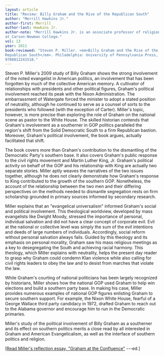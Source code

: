 ```yaml
---
layout: article
title: "Review: Billy Graham and the Rise of the Republican South"
author: "Merrill Hawkins Jr."
author-first: Merrill
author-last: Hawkins Jr.
author-note: "Merrill Hawkins Jr. is an associate professor of religion
at Carson-Newman College."
vol: 13
year: 2011
book-reviewed: "Steven P. Miller. <em>Billy Graham and the Rise of the
Republican South</em>. Philadelphia: University of Pennsylvania Press, 2009. 304 pp. ISBN
9780812241518."
---
```


Steven P. Miller's 2009 study of Billy Graham shows the strong
involvement of the noted evangelist in American politics, an involvement
that has been forgotten by much of the collective American memory. A
cultivator of relationships with presidents and other political figures,
Graham's political involvement reached its peak with the Nixon
Administration. The embarrassment of Watergate forced the minister to
adopt a stated position of neutrality, although he continued to serve as
a counsel of sorts to the presidents who followed (with the exception of
Carter). Miller's topic, however, is more precise than exploring the
role of Graham on the national scene as pastor to the White House. The
skilled historian contends that Graham's involvement as a southerner in
GOP politics paralleled the region's shift from the Solid Democratic
South to a firm Republican bastion. Moreover, Graham's political
involvement, the book argues, actually facilitated that shift.

The book covers more than Graham's contribution to the dismantling of
the Democratic Party's southern base. It also covers Graham's public
response to the civil rights movement and Martin Luther King, Jr.
Graham's political activity on behalf of the GOP and his relationship
with King are actually two separate stories. Miller aptly weaves the
narratives of the two issues together, although he does not clearly
demonstrate how Graham's response to King contributed to the growth of
the southern GOP. Nonetheless, the account of the relationship between
the two men and their differing perspectives on the methods needed to
dismantle segregation rests on firm scholarship grounded in primary
sources informed by secondary research.

Miller explains that an "evangelical universalism" informed Graham's
social and political involvement. This theological worldview, developed
by mass evangelists like Dwight Moody, stressed the importance of
personal, individual salvation and did not have a clear concept of
corporate evil. Evil at the national or collective level was simply the
sum of the evil intentions and deeds of large numbers of individuals.
Accordingly, social reform without personal salvation always fails.
Guided by this theology and its emphasis on personal morality, Graham
saw his mass religious meetings as a key to desegregating the South and
achieving racial harmony. This theology, which Miller explains with
neutrality, helps the present day reader to grasp why Graham could
condemn Klan violence while also calling for civil rights leaders to
obey the law and to desist from marches that violate the law.

While Graham's courting of national politicians has been largely
recognized by historians, Miller shows how the national GOP used Graham
to help win elections and build a southern party base. In making his
case, Miller provides numerous examples of national GOP figures
enlisting Graham to secure southern support. For example, the Nixon
White House, fearful of a George Wallace third party candidacy in 1972,
drafted Graham to reach out to the Alabama governor and encourage him to
run in the Democratic primaries.

Miller's study of the political involvement of Billy Graham as a
southerner and its effect on southern politics merits a close read by
all interested in Graham and American Evangelicalism, as well as the
interface of southern politics and religion.

\[[Read Miller's reflection essay, "Graham at the
Confluence"](http://jsr.fsu.edu/Volume12/Miller%20Author%20Reflection.html)
---ed.\]

